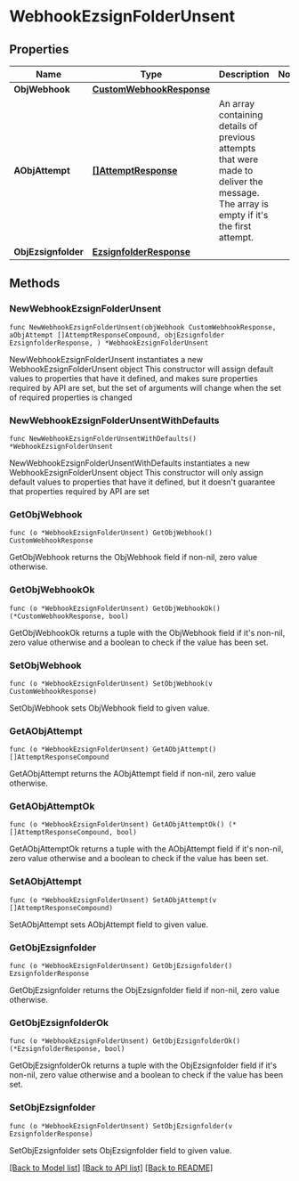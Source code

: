 # WebhookEzsignFolderUnsent

## Properties

Name | Type | Description | Notes
------------ | ------------- | ------------- | -------------
**ObjWebhook** | [**CustomWebhookResponse**](CustomWebhookResponse.md) |  | 
**AObjAttempt** | [**[]AttemptResponse**](AttemptResponse.md) | An array containing details of previous attempts that were made to deliver the message. The array is empty if it&#39;s the first attempt. | 
**ObjEzsignfolder** | [**EzsignfolderResponse**](EzsignfolderResponse.md) |  | 

## Methods

### NewWebhookEzsignFolderUnsent

`func NewWebhookEzsignFolderUnsent(objWebhook CustomWebhookResponse, aObjAttempt []AttemptResponseCompound, objEzsignfolder EzsignfolderResponse, ) *WebhookEzsignFolderUnsent`

NewWebhookEzsignFolderUnsent instantiates a new WebhookEzsignFolderUnsent object
This constructor will assign default values to properties that have it defined,
and makes sure properties required by API are set, but the set of arguments
will change when the set of required properties is changed

### NewWebhookEzsignFolderUnsentWithDefaults

`func NewWebhookEzsignFolderUnsentWithDefaults() *WebhookEzsignFolderUnsent`

NewWebhookEzsignFolderUnsentWithDefaults instantiates a new WebhookEzsignFolderUnsent object
This constructor will only assign default values to properties that have it defined,
but it doesn't guarantee that properties required by API are set

### GetObjWebhook

`func (o *WebhookEzsignFolderUnsent) GetObjWebhook() CustomWebhookResponse`

GetObjWebhook returns the ObjWebhook field if non-nil, zero value otherwise.

### GetObjWebhookOk

`func (o *WebhookEzsignFolderUnsent) GetObjWebhookOk() (*CustomWebhookResponse, bool)`

GetObjWebhookOk returns a tuple with the ObjWebhook field if it's non-nil, zero value otherwise
and a boolean to check if the value has been set.

### SetObjWebhook

`func (o *WebhookEzsignFolderUnsent) SetObjWebhook(v CustomWebhookResponse)`

SetObjWebhook sets ObjWebhook field to given value.


### GetAObjAttempt

`func (o *WebhookEzsignFolderUnsent) GetAObjAttempt() []AttemptResponseCompound`

GetAObjAttempt returns the AObjAttempt field if non-nil, zero value otherwise.

### GetAObjAttemptOk

`func (o *WebhookEzsignFolderUnsent) GetAObjAttemptOk() (*[]AttemptResponseCompound, bool)`

GetAObjAttemptOk returns a tuple with the AObjAttempt field if it's non-nil, zero value otherwise
and a boolean to check if the value has been set.

### SetAObjAttempt

`func (o *WebhookEzsignFolderUnsent) SetAObjAttempt(v []AttemptResponseCompound)`

SetAObjAttempt sets AObjAttempt field to given value.


### GetObjEzsignfolder

`func (o *WebhookEzsignFolderUnsent) GetObjEzsignfolder() EzsignfolderResponse`

GetObjEzsignfolder returns the ObjEzsignfolder field if non-nil, zero value otherwise.

### GetObjEzsignfolderOk

`func (o *WebhookEzsignFolderUnsent) GetObjEzsignfolderOk() (*EzsignfolderResponse, bool)`

GetObjEzsignfolderOk returns a tuple with the ObjEzsignfolder field if it's non-nil, zero value otherwise
and a boolean to check if the value has been set.

### SetObjEzsignfolder

`func (o *WebhookEzsignFolderUnsent) SetObjEzsignfolder(v EzsignfolderResponse)`

SetObjEzsignfolder sets ObjEzsignfolder field to given value.



[[Back to Model list]](../README.md#documentation-for-models) [[Back to API list]](../README.md#documentation-for-api-endpoints) [[Back to README]](../README.md)


